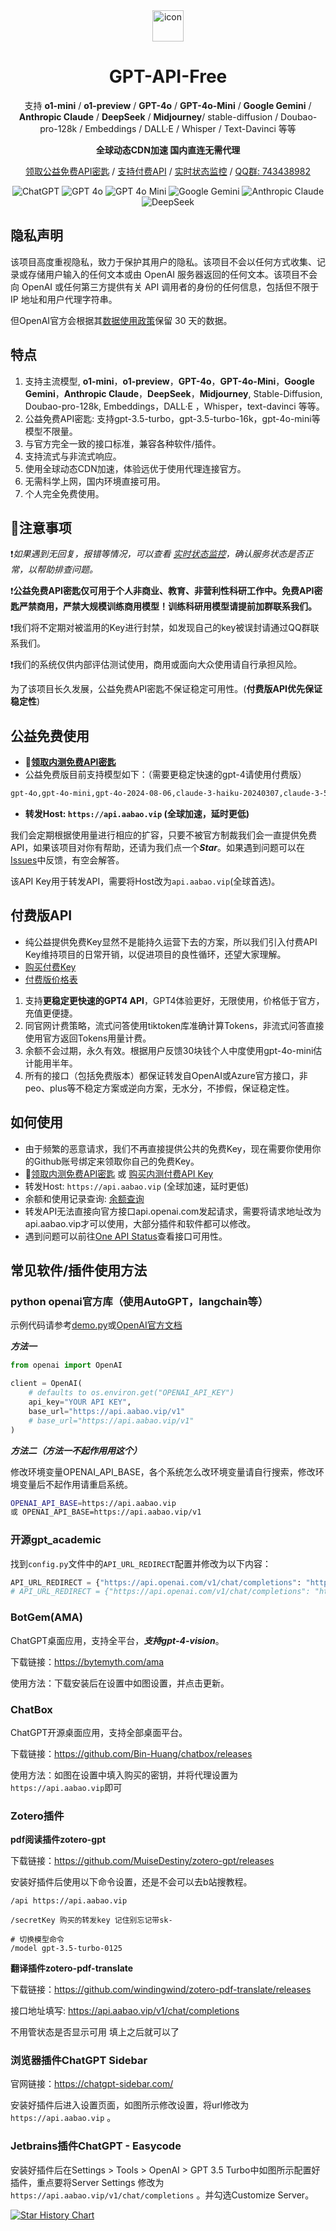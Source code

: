<div align="center">
<img src="./images/logo.png" alt="icon" width="50px"/>
<h1 align="center">GPT-API-Free</h1>

支持 **o1-mini** / **o1-preview** / **GPT-4o** / **GPT-4o-Mini** / **Google Gemini** / **Anthropic Claude** / **DeepSeek** / **Midjourney**/ stable-diffusion / Doubao-pro-128k / Embeddings / DALL·E / Whisper / Text-Davinci 等等

**全球动态CDN加速 国内直连无需代理**

[领取公益免费API密匙](https://api.aabao.vip/home) / [支持付费API](https://api.aabao.vip/) / [实时状态监控](https://status.aabao.vip/) / [QQ群: 743438982](https://qm.qq.com/q/uYLy9BkqUU)

![ChatGPT](https://tianji.aabao.vip/monitor/clnzoxcy10001vy2ohi4obbi0/cm0d6fj6a008x8yomadmawf22/badge.svg)
![GPT 4o](https://tianji.aabao.vip/monitor/clnzoxcy10001vy2ohi4obbi0/cm0d6j31d00bv8yom4kqo87g2/badge.svg)
![GPT 4o Mini](https://tianji.aabao.vip/monitor/clnzoxcy10001vy2ohi4obbi0/cm0m25s043en28yom97zx6axd/badge.svg)
![Google Gemini](https://tianji.aabao.vip/monitor/clnzoxcy10001vy2ohi4obbi0/cm0d6o0e100g98yomjgf7ys2w/badge.svg)
![Anthropic Claude](https://tianji.aabao.vip/monitor/clnzoxcy10001vy2ohi4obbi0/cm0d6pd7y00hn8yom7i2cefzf/badge.svg)
![DeepSeek](https://tianji.aabao.vip/monitor/clnzoxcy10001vy2ohi4obbi0/cm0d6l7hk00dn8yomz5j7sywp/badge.svg)

</div>

## 隐私声明

该项目高度重视隐私，致力于保护其用户的隐私。该项目不会以任何方式收集、记录或存储用户输入的任何文本或由 OpenAI 服务器返回的任何文本。该项目不会向 OpenAI 或任何第三方提供有关 API 调用者的身份的任何信息，包括但不限于 IP 地址和用户代理字符串。

但OpenAI官方会根据其[数据使用政策](https://platform.openai.com/docs/data-usage-policies)保留 30 天的数据。

## 特点
1. 支持主流模型, **o1-mini**，**o1-preview**，**GPT-4o**，**GPT-4o-Mini**，**Google Gemini**，**Anthropic Claude**，**DeepSeek**，**Midjourney**,  Stable-Diffusion, Doubao-pro-128k, Embeddings，DALL·E ，Whisper，text-davinci 等等。
2. 公益免费API密匙: 支持gpt-3.5-turbo，gpt-3.5-turbo-16k，gpt-4o-mini等模型不限量。
3. 与官方完全一致的接口标准，兼容各种软件/插件。
4. 支持流式与非流式响应。
5. 使用全球动态CDN加速，体验远优于使用代理连接官方。
6. 无需科学上网，国内环境直接可用。
7. 个人完全免费使用。

## 🚩注意事项



❗️*如果遇到无回复，报错等情况，可以查看 [实时状态监控](https://status.aabao.vip)，确认服务状态是否正常，以帮助排查问题。*

❗️**公益免费API密匙仅可用于个人非商业、教育、非营利性科研工作中。免费API密匙严禁商用，严禁大规模训练商用模型！训练科研用模型请提前加群联系我们。**

❗️我们将不定期对被滥用的Key进行封禁，如发现自己的key被误封请通过QQ群联系我们。

❗️我们的系统仅供内部评估测试使用，商用或面向大众使用请自行承担风险。

为了该项目长久发展，公益免费API密匙不保证稳定可用性。(**付费版API优先保证稳定性**)

## 公益免费使用

- **🚀[领取内测免费API密匙](https://api.aabao.vip/home)**
- 公益免费版目前支持模型如下：（需要更稳定快速的gpt-4请使用付费版）
```markdown
gpt-4o,gpt-4o-mini,gpt-4o-2024-08-06,claude-3-haiku-20240307,claude-3-5-sonnet-20240620,gemini-1.5-pro-exp-0801,gemini-1.5-pro-latest,deepseek-chat,deepseek-coder
```
- **转发Host: `https://api.aabao.vip` (全球加速，延时更低)**


我们会定期根据使用量进行相应的扩容，只要不被官方制裁我们会一直提供免费API，如果该项目对你有帮助，还请为我们点一个***Star***。如果遇到问题可以在[Issues](https://github.com/aabao325/GPT_API_Free/issues)中反馈，有空会解答。

该API Key用于转发API，需要将Host改为`api.aabao.vip`(全球首选)。

## 付费版API
- 纯公益提供免费Key显然不是能持久运营下去的方案，所以我们引入付费API Key维持项目的日常开销，以促进项目的良性循环，还望大家理解。
- [购买付费Key](https://api.aabao.vip/home)
- [付费版价格表](https://api.aabao.vip/model)

1. 支持**更稳定更快速的GPT4 API**，GPT4体验更好，无限使用，价格低于官方，充值更便捷。
2. 同官网计费策略，流式问答使用tiktoken库准确计算Tokens，非流式问答直接使用官方返回Tokens用量计费。
3. 余额不会过期，永久有效。根据用户反馈30块钱个人中度使用gpt-4o-mini估计能用半年。
4. 所有的接口（包括免费版本）都保证转发自OpenAI或Azure官方接口，非peo、plus等不稳定方案或逆向方案，无水分，不掺假，保证稳定性。

## 如何使用
- 由于频繁的恶意请求，我们不再直接提供公共的免费Key，现在需要你使用你的Github账号绑定来领取你自己的免费Key。
- 🚀[领取内测免费API密匙](https://api.aabao.vip/home) 或 [购买内测付费API Key](https://api.aabao.vip/)
- 转发Host: `https://api.aabao.vip` (全球加速，延时更低)
- 余额和使用记录查询: [余额查询](https://api.aabao.vip/log)
- 转发API无法直接向官方接口api.openai.com发起请求，需要将请求地址改为api.aabao.vip才可以使用，大部分插件和软件都可以修改。
- 遇到问题可以前往[One API Status](https://status.aabao.vip/)查看接口可用性。

## 常见软件/插件使用方法

### **python openai官方库（使用AutoGPT，langchain等）**
示例代码请参考[demo.py](./demo.py)或[OpenAI官方文档](https://platform.openai.com/docs/guides/text-generation)

***方法一***

```python
from openai import OpenAI

client = OpenAI(
    # defaults to os.environ.get("OPENAI_API_KEY")
    api_key="YOUR API KEY",
    base_url="https://api.aabao.vip/v1"
    # base_url="https://api.aabao.vip/v1"
)
```

***方法二（方法一不起作用用这个）***

修改环境变量OPENAI_API_BASE，各个系统怎么改环境变量请自行搜索，修改环境变量后不起作用请重启系统。
```bash
OPENAI_API_BASE=https://api.aabao.vip
或 OPENAI_API_BASE=https://api.aabao.vip/v1
```
### **开源gpt_academic**
找到`config.py`文件中的`API_URL_REDIRECT`配置并修改为以下内容：
```python
API_URL_REDIRECT = {"https://api.openai.com/v1/chat/completions": "https://api.aabao.vip/v1/chat/completions"}
# API_URL_REDIRECT = {"https://api.openai.com/v1/chat/completions": "https://api.aabao.vip/v1/chat/completions"}
```
### **BotGem(AMA)**

ChatGPT桌面应用，支持全平台，***支持gpt-4-vision***。

下载链接：https://bytemyth.com/ama

使用方法：下载安装后在设置中如图设置，并点击更新。

### **ChatBox**

ChatGPT开源桌面应用，支持全部桌面平台。

下载链接：https://github.com/Bin-Huang/chatbox/releases

使用方法：如图在设置中填入购买的密钥，并将代理设置为`https://api.aabao.vip`即可

### **Zotero插件**

**pdf阅读插件zotero-gpt**

下载链接：https://github.com/MuiseDestiny/zotero-gpt/releases

安装好插件后使用以下命令设置，还是不会可以去b站搜教程。
```
/api https://api.aabao.vip

/secretKey 购买的转发key 记住别忘记带sk-

# 切换模型命令
/model gpt-3.5-turbo-0125 
```

**翻译插件zotero-pdf-translate**

下载链接：https://github.com/windingwind/zotero-pdf-translate/releases

接口地址填写: https://api.aabao.vip/v1/chat/completions

不用管状态是否显示可用 填上之后就可以了

### **浏览器插件ChatGPT Sidebar**

官网链接：https://chatgpt-sidebar.com/

安装好插件后进入设置页面，如图所示修改设置，将url修改为 `https://api.aabao.vip` 。

### **Jetbrains插件ChatGPT - Easycode**

安装好插件后在Settings > Tools > OpenAI > GPT 3.5 Turbo中如图所示配置好插件，重点要将Server Settings 修改为 `https://api.aabao.vip/v1/chat/completions` 。并勾选Customize Server。

[![Star History Chart](https://api.star-history.com/svg?repos=aabao325/GPT_API_Free&type=Date)](https://star-history.com/#aabao325/GPT_API_Free&Date)
